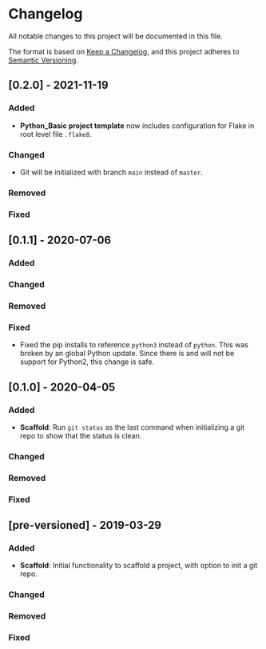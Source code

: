 # Changelog

All notable changes to this project will be documented in this file.

The format is based on [Keep a Changelog](https://keepachangelog.com/en/1.0.0/),
and this project adheres to [Semantic Versioning](https://semver.org/spec/v2.0.0.html).

## [0.2.0] - 2021-11-19

### Added

- **Python_Basic project template** now includes configuration for Flake in root level file `.flake8`.

### Changed

- Git will be initialized with branch `main` instead of `master`.

### Removed

### Fixed

## [0.1.1] - 2020-07-06

### Added

### Changed

### Removed

### Fixed

- Fixed the pip installs to reference `python3` instead of `python`. This was broken by an global Python update. Since there is and will not be support for Python2, this change is safe.

## [0.1.0] - 2020-04-05

### Added

- **Scaffold**: Run `git status` as the last command when initializing a git repo to show that the status is clean.

### Changed

### Removed

### Fixed


## [pre-versioned] - 2019-03-29

### Added

- **Scaffold**: Initial functionality to scaffold a project, with option to init a git repo.

### Changed

### Removed

### Fixed
